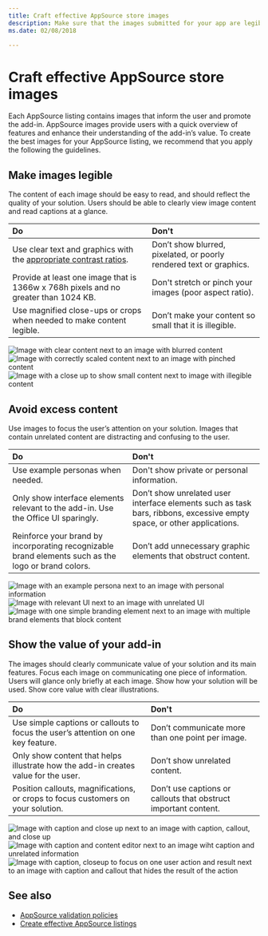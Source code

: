 ```yaml
---
title: Craft effective AppSource store images
description: Make sure that the images submitted for your app are legible, focused, and demonstrate value. 
ms.date: 02/08/2018

---
```


# Craft effective AppSource store images

Each AppSource listing contains images that inform the user and promote the add-in. AppSource images provide users with a quick overview of features and enhance their understanding of the add-in’s value. To create the best images for your AppSource listing, we recommend that you apply the following the guidelines.

## Make images legible

The content of each image should be easy to read, and should reflect the quality of your solution. Users should be able to clearly view image content and read captions at a glance.

|**Do**|**Don't**|
|:----|:----|
|Use clear text and graphics with the [appropriate contrast ratios](https://docs.microsoft.com/en-us/windows/uwp/design/accessibility/accessible-text-requirements#contrast-ratios).| Don’t show blurred, pixelated, or poorly rendered text or graphics.
|Provide at least one image that is 1366w x 768h pixels and no greater than 1024 KB.  | Don't stretch or pinch your images (poor aspect ratio).
|Use magnified close-ups or crops when needed to make content legible.|Don’t make your content so small that it is illegible.|

![Image with clear content next to an image with blurred content](images/legibility-do-dont-1.png)
![Image with correctly scaled content next to an image with pinched content](images/legibility-do-dont-2.png)
![Image with a close up to show small content next to image with illegible content](images/legibility-do-dont-3.png)


## Avoid excess content
Use images to focus the user’s attention on your solution. Images that contain unrelated content are distracting and confusing to the user. 

|**Do**|**Don't**|
|:----|:----|
|Use example personas when needed.|Don't show private or personal information.|
|Only show interface elements relevant to the add-in. Use the Office UI sparingly. |Don’t show unrelated user interface elements such as task bars, ribbons, excessive empty space, or other applications.|
|Reinforce your brand by incorporating recognizable brand elements such as the logo or brand colors. | Don’t add unnecessary graphic elements that obstruct content. |

![Image with an example persona next to an image with personal information](images/excess-content-do-dont-1.png)
![Image with relevant UI next to an image with unrelated UI](images/excess-content-do-dont-2.png)
![Image with one simple branding element next to an image with multiple brand elements that block content](images/excess-content-do-dont-3.png)

## Show the value of your add-in
The images should clearly communicate value of your solution and its main features. Focus each image on communicating one piece of information. Users will glance only briefly at each image. Show how your solution will be used. Show core value with clear illustrations.

|**Do**|**Don't**|
|:----|:----|
|Use simple captions or callouts to focus the user’s attention on one key feature.|Don’t communicate more than one point per image.|
|Only show content that helps illustrate how the add-in creates value for the user.| Don’t show unrelated content.|
|Position callouts, magnifications, or crops to focus customers on your solution.| Don’t use captions or callouts that obstruct important content.|

![Image with caption and close up next to an image with caption, callout, and close up](images/value-add-do-dont-1.png)
![Image with caption and content editor next to an image wiht caption and unrelated information](images/value-add-do-dont-2.png)
![Image with caption, closeup to focus on one user action and result next to an image with caption and callout that hides the result of the action](images/value-add-do-dont-3.png)

## See also
* [AppSource validation policies](https://docs.microsoft.com/en-us/office/dev/store/validation-policies)
* [Create effective AppSource listings](https://docs.microsoft.com/en-us/office/dev/store/create-effective-office-store-listings)

